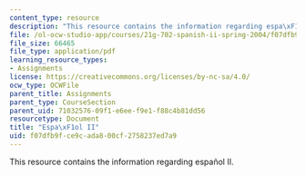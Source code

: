 ```yaml
---
content_type: resource
description: "This resource contains the information regarding espa\xF1ol II."
file: /ol-ocw-studio-app/courses/21g-702-spanish-ii-spring-2004/f07dfb9fce9cada800cf2758237ed7a9_MIT21G_702S04_consejos.pdf
file_size: 66465
file_type: application/pdf
learning_resource_types:
- Assignments
license: https://creativecommons.org/licenses/by-nc-sa/4.0/
ocw_type: OCWFile
parent_title: Assignments
parent_type: CourseSection
parent_uid: 71032576-09f1-e6ee-f9e1-f88c4b81dd56
resourcetype: Document
title: "Espa\xF1ol II"
uid: f07dfb9f-ce9c-ada8-00cf-2758237ed7a9
---
```

This resource contains the information regarding español II.